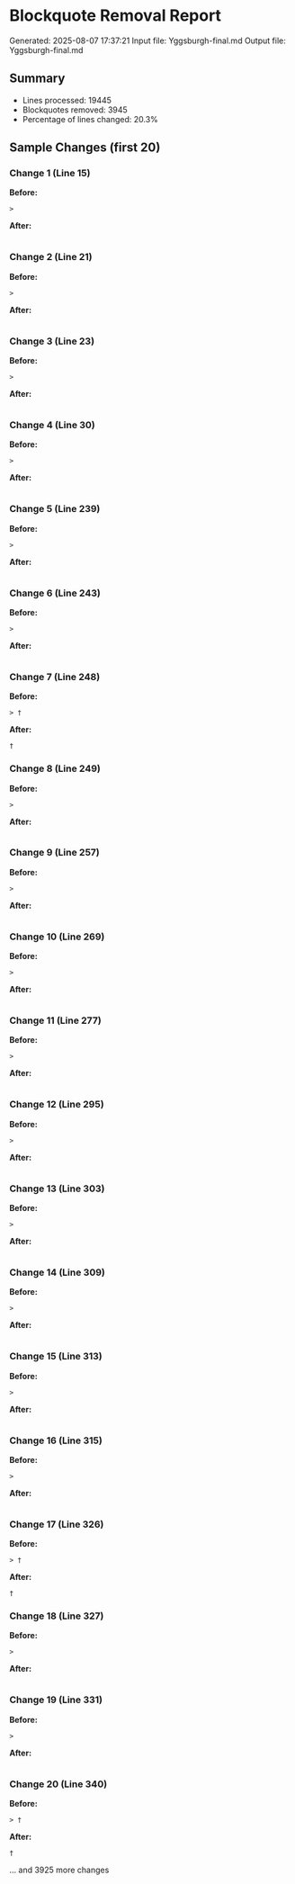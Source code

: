 # Blockquote Removal Report
Generated: 2025-08-07 17:37:21
Input file: Yggsburgh-final.md
Output file: Yggsburgh-final.md

## Summary
- Lines processed: 19445
- Blockquotes removed: 3945
- Percentage of lines changed: 20.3%

## Sample Changes (first 20)

### Change 1 (Line 15)

**Before:**
```
>
```

**After:**
```

```

### Change 2 (Line 21)

**Before:**
```
>
```

**After:**
```

```

### Change 3 (Line 23)

**Before:**
```
>
```

**After:**
```

```

### Change 4 (Line 30)

**Before:**
```
>
```

**After:**
```

```

### Change 5 (Line 239)

**Before:**
```
>
```

**After:**
```

```

### Change 6 (Line 243)

**Before:**
```
>
```

**After:**
```

```

### Change 7 (Line 248)

**Before:**
```
> †
```

**After:**
```
†
```

### Change 8 (Line 249)

**Before:**
```
>
```

**After:**
```

```

### Change 9 (Line 257)

**Before:**
```
>
```

**After:**
```

```

### Change 10 (Line 269)

**Before:**
```
>
```

**After:**
```

```

### Change 11 (Line 277)

**Before:**
```
>
```

**After:**
```

```

### Change 12 (Line 295)

**Before:**
```
>
```

**After:**
```

```

### Change 13 (Line 303)

**Before:**
```
>
```

**After:**
```

```

### Change 14 (Line 309)

**Before:**
```
>
```

**After:**
```

```

### Change 15 (Line 313)

**Before:**
```
>
```

**After:**
```

```

### Change 16 (Line 315)

**Before:**
```
>
```

**After:**
```

```

### Change 17 (Line 326)

**Before:**
```
> †
```

**After:**
```
†
```

### Change 18 (Line 327)

**Before:**
```
>
```

**After:**
```

```

### Change 19 (Line 331)

**Before:**
```
>
```

**After:**
```

```

### Change 20 (Line 340)

**Before:**
```
> †
```

**After:**
```
†
```

... and 3925 more changes